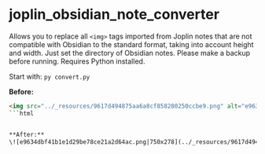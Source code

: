 # joplin_obsidian_note_converter
Allows you to replace all `<img>` tags imported from Joplin notes that are not compatible with Obsidian to the standard format, taking into account height and width. Just set the directory of Obsidian notes. Please make a backup before running. Requires Python installed. 

Start with: `py convert.py`

**Before:**
```html
<img src="../_resources/9617d494875aa6a8cf858280250ccbe9.png" alt="e9634dbf41b1e1d29be78ce21a2d64ac.png" width="750" height="278" class="jop-noMdConv">
```html


**After:**
\![e9634dbf41b1e1d29be78ce21a2d64ac.png|750x278](../_resources/9617d494875aa6a8cf858280250ccbe9.png)
